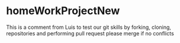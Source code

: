 # homeWorkProjectNew

This is a comment from Luis to test our git skills by forking, cloning, repositories and performing pull request please merge if no conflicts